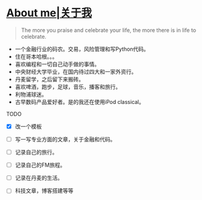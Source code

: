 # [About me|关于我](https://github.com/cufezhusy/szhu.github.io/issues/2)

> The more you praise and celebrate your life, the more there is in life to celebrate.

- 一个金融行业的码农。交易，风险管理和写Python代码。
- 住在哥本哈根。。。
- 喜欢编程和一切自己动手做的事情。
- 中央财经大学毕业，在国内待过四大和一家外资行。
- 丹麦留学，之后留下来搬砖。
- 喜欢啤酒，跑步，足球，音乐，播客和旅行。
- 利物浦球迷。
- 古早数码产品爱好者。是的我还在使用iPod classical。

TODO

- [x] 改一个模板
- [ ] 写一写专业方面的文章，关于金融和代码。
- [ ] 记录自己的旅行。
- [ ] 记录自己的FM旅程。
- [ ] 记录在丹麦的生活。
- [ ] 科技文章，博客搭建等等

